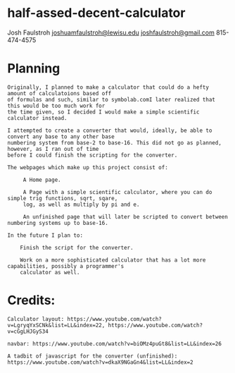 # half-assed-decent-calculator

Josh Faulstroh
joshuamfaulstroh@lewisu.edu
joshfaulstroh@gmail.com
815-474-4575

# Planning
    Originally, I planned to make a calculator that could do a hefty amount of calculatoions based off 
    of formulas and such, similar to symbolab.comI later realized that this would be too much work for 
    the time given, so I decided I would make a simple scientific calculator instead. 

    I attempted to create a converter that would, ideally, be able to convert any base to any other base 
    numbering system from base-2 to base-16. This did not go as planned, however, as I ran out of time 
    before I could finish the scripting for the converter.

    The webpages which make up this project consist of:
    
         A Home page.

         A Page with a simple scientific calculator, where you can do simple trig functions, sqrt, sqare,
         log, as well as multiply by pi and e.

         An unfinished page that will later be scripted to convert between numbering systems up to base-16.

    In the future I plan to: 

        Finish the script for the converter.

        Work on a more sophisticated calculator that has a lot more capabilities, possibly a programmer's 
        calculator as well.

# Credits:

    Calculator layout: https://www.youtube.com/watch?v=LgryqYxSCNk&list=LL&index=22, https://www.youtube.com/watch?v=cGgLHJGyS34

    navbar: https://www.youtube.com/watch?v=biOMz4puGt8&list=LL&index=26

    A tadbit of javascript for the converter (unfinished): https://www.youtube.com/watch?v=dkaX9NGaGn4&list=LL&index=2
